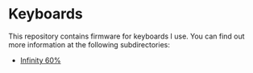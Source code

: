 # Keyboards

This repository contains firmware for keyboards I use. You can find out more
information at the following subdirectories:

  + [Infinity 60%](./infinity-60p)

